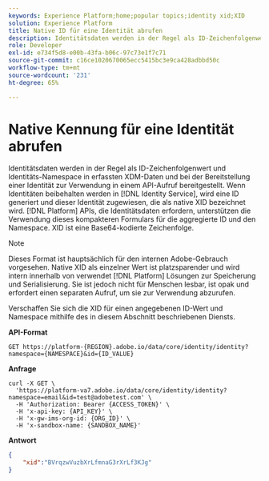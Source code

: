 ```yaml
---
keywords: Experience Platform;home;popular topics;identity xid;XID
solution: Experience Platform
title: Native ID für eine Identität abrufen
description: Identitätsdaten werden in der Regel als ID-Zeichenfolgenwert und Identitäts-Namespace in erfassten XDM-Daten und bei der Bereitstellung einer Identität zur Verwendung in einem API-Aufruf bereitgestellt. Wenn Identitäten im Identity Service persistiert werden, wird eine Kennung generiert und der jeweiligen Identität zugewiesen. Diese Kennung wird als native XID bezeichnet. Platform-APIs, die Identitätsdaten erfordern, unterstützen die Nutzung dieser kompakteren Form für aggregierte Kennung und Namespace. XID ist eine Base64-kodierte Zeichenfolge.
role: Developer
exl-id: e734f5d8-e00b-43fa-b06c-97c73e1f7c71
source-git-commit: c16ce1020670065ecc5415bc3e9ca428adbbd50c
workflow-type: tm+mt
source-wordcount: '231'
ht-degree: 65%

---
```


# Native Kennung für eine Identität abrufen

Identitätsdaten werden in der Regel als ID-Zeichenfolgenwert und Identitäts-Namespace in erfassten XDM-Daten und bei der Bereitstellung einer Identität zur Verwendung in einem API-Aufruf bereitgestellt. Wenn Identitäten beibehalten werden in [!DNL Identity Service], wird eine ID generiert und dieser Identität zugewiesen, die als native XID bezeichnet wird. [!DNL Platform] APIs, die Identitätsdaten erfordern, unterstützen die Verwendung dieses kompakteren Formulars für die aggregierte ID und den Namespace. XID ist eine Base64-kodierte Zeichenfolge.

>[!NOTE]
>
>Dieses Format ist hauptsächlich für den internen Adobe-Gebrauch vorgesehen. Native XID als einzelner Wert ist platzsparender und wird intern innerhalb von verwendet [!DNL Platform] Lösungen zur Speicherung und Serialisierung. Sie ist jedoch nicht für Menschen lesbar, ist opak und erfordert einen separaten Aufruf, um sie zur Verwendung abzurufen.

Verschaffen Sie sich die XID für einen angegebenen ID-Wert und Namespace mithilfe des in diesem Abschnitt beschriebenen Diensts.

**API-Format**

```http
GET https://platform-{REGION}.adobe.io/data/core/identity/identity?namespace={NAMESPACE}&id={ID_VALUE}
```

**Anfrage**

```shell
curl -X GET \
  'https://platform-va7.adobe.io/data/core/identity/identity?namespace=email&id=test@adobetest.com' \
  -H 'Authorization: Bearer {ACCESS_TOKEN}' \
  -H 'x-api-key: {API_KEY}' \
  -H 'x-gw-ims-org-id: {ORG_ID}' \
  -H 'x-sandbox-name: {SANDBOX_NAME}'
```

**Antwort**

```json
{
    "xid":"BVrqzwVuzbXrLfmnaG3rXrLf3KJg"
}
```
